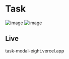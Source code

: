 # Task
![image](https://user-images.githubusercontent.com/100082191/221351149-ec8c6fe9-ee54-4513-970b-8f991e0f28c2.png)
![image](https://user-images.githubusercontent.com/100082191/221351156-b69e841e-5dc0-42a0-a7c7-e84c5253d8ff.png)
## Live
task-modal-eight.vercel.app

